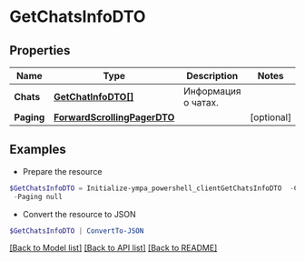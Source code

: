 # GetChatsInfoDTO
## Properties

Name | Type | Description | Notes
------------ | ------------- | ------------- | -------------
**Chats** | [**GetChatInfoDTO[]**](GetChatInfoDTO.md) | Информация о чатах. | 
**Paging** | [**ForwardScrollingPagerDTO**](ForwardScrollingPagerDTO.md) |  | [optional] 

## Examples

- Prepare the resource
```powershell
$GetChatsInfoDTO = Initialize-ympa_powershell_clientGetChatsInfoDTO  -Chats null `
 -Paging null
```

- Convert the resource to JSON
```powershell
$GetChatsInfoDTO | ConvertTo-JSON
```

[[Back to Model list]](../README.md#documentation-for-models) [[Back to API list]](../README.md#documentation-for-api-endpoints) [[Back to README]](../README.md)

